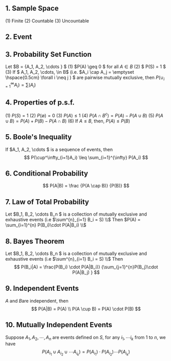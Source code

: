 ## 1. Sample Space
(1) Finite
(2) Countable
(3) Uncountable

## 2. Event

## 3. Probability Set Function
Let $B = \{A_1, A_2, \cdots \}  $ 
(1) $P(A) \geq 0 $ for all $A \in B$
(2) $ P(S) = 1 $ 
(3) If $ A_1, A_2, \cdots, \in B$ (i.e. $A_i \cap A_j = \emptyset \hspace{0.5cm} \forall i \neq j )  $ are pairwise mutually exclusive, then $P(\cup_{i=1}^{\infty} A_i ) = \sum(A_i)$

## 4. Properties of p.s.f.
(1) $P(S) = 1$
(2) $P(\emptyset) = 0$
(3) $P(A) \leq 1$
(4) $P(A\cap B^c) = P(A) - P(A \cup B)$
(5) $P(A \cup B) = P(A) + P(B) - P(A \cap B)$
(6) If $A \leq B$, then, $P(A) \leq P(B)$


## 5. Boole's Inequality
If $A_1, A_2, \cdots  $ is a sequence of events, then $$
P(\cup^\infty_{i=1}A_i) \leq \sum_{i=1}^{\infty} P(A_i)
$$

## 6. Conditional Probability
$$
 P(A|B) =  \frac {P(A \cap B)} {P(B)}
$$


## 7. Law of Total Probability

Let $B_1, B_2, \cdots B_n $ is a collection of mutually exclusive and exhaustive events (i.e $\sum^{n}_{i=1} B_i = S) \\$
Then $P(A) = \sum_{i=1}^{n} P(B_i)\cdot P(A|B_i) \\$



## 8. Bayes Theorem

Let $B_1, B_2, \cdots B_n $ is a collection of mutually exclusive and exhaustive events (i.e $\sum^{n}_{i=1} B_i = S) \\$
 Then 
 $$
 P(B_i|A) = \frac{P(B_i) \cdot P(A|B_i)} {\sum_{j=1}^{n}P(B_j)\cdot P(A|B_j)  }
 $$


## 9. Independent Events
$A$ and $B$are independent, then
$$
P(A|B) = P(A) \\
P(A \cup B) = P(A) \cdot P(B)
$$


## 10. Mutually Independent Events
Suppose $A_1,A_2,\cdots, A_n$ are events defined on $S$, 
for any $i_1, \cdots i_k$ from $1$ to $n$, we have
$$
  P(A_{i_1} \cup A_{i_2} \cup \cdots A_{i_k}) = P(A_{i_1})\cdot P(A_{i_2}) \cdots P(A_{i_k})
$$